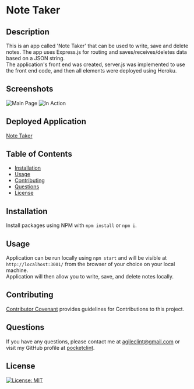# Note Taker

## Description
This is an app called 'Note Taker' that can be used to write, save and delete notes. The app uses Express.js for routing and saves/receives/deletes data based on a JSON string.   
The application's front end was created, server.js was implemented to use the front end code, and then all elements were deployed using Heroku.   

## Screenshots
![Main Page](https://drive.google.com/uc?id=16WKTXjoh5nhxyJv99n5krw0l0XVWeMlT)
![In Action](https://drive.google.com/uc?id=1thlUQ-jukezROjDPiTwZtbhQXWcDJJBz)

## Deployed Application
[Note Taker](https://note-taker-cm.herokuapp.com/)   

## Table of Contents
* [Installation](#installation)   
* [Usage](#usage)   
* [Contributing](#contributing)   
* [Questions](#questions)   
* [License](#license)   

## Installation
Install packages using NPM with `npm install` or `npm i`.   
  
## Usage
Application can be run locally using `npm start` and will be visible at `http://localhost:3001/` from the browser of your choice on your local machine.   
Application will then allow you to write, save, and delete notes locally.

## Contributing
[Contributor Covenant](https://www.contributor-covenant.org/) provides guidelines for Contributions to this project.
  
## Questions
If you have any questions, please contact me at agileclint@gmail.com or visit my GitHub profile at [pocketclint](https://www.github.com/pocketclint).

## License  
[![License: MIT](https://img.shields.io/badge/License-MIT-yellow.svg)](https://opensource.org/licenses/MIT "This project is licensed under the MIT license.")